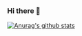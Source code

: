 ### Hi there 👋

[![Anurag's github stats](https://github-readme-stats.vercel.app/api?username=nstylo)](https://github.com/anuraghazra/github-readme-stats)

<!--
**nstylo/nstylo** is a ✨ _special_ ✨ repository because its `README.md` (this file) appears on your GitHub profile.

Here are some ideas to get you started:

- 🔭 I’m currently working on ...
- 🌱 I’m currently learning ...
- 👯 I’m looking to collaborate on ...
- 🤔 I’m looking for help with ...
- 💬 Ask me about ...
- 📫 How to reach me: ...
- 😄 Pronouns: ...
- ⚡ Fun fact: ...
-->

